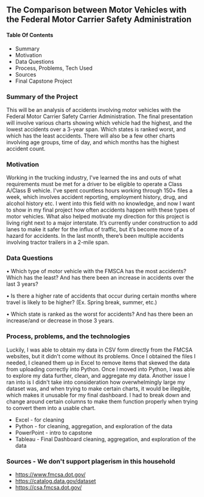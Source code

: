 ## The Comparison between Motor Vehicles with the Federal Motor Carrier Safety Administration

#### Table Of Contents

- Summary
- Motivation
- Data Questions
- Process, Problems, Tech Used
- Sources
- Final Capstone Project


### Summary of the Project

This will be an analysis of accidents involving motor vehicles with the Federal Motor Carrier Safety Carrier Administration. The final presentation will involve various charts showing which vehicle had the highest, and the lowest accidents over a 3-year span. Which states is ranked worst, and which has the least accidents. There will also be a few other charts involving age groups, time of day, and which months has the highest accident count.  


### Motivation

Working in the trucking industry, I've learned the ins and outs of what requirements must be met for a driver to be eligible to operate a Class A/Class B vehicle. I've spent countless hours working through 150+ files a week, which involves accident reporting, employment history, drug, and alcohol history etc. I went into this field with no knowledge, and now I want to show in my final project how often accidents happen with these types of motor vehicles. What also helped motivate my direction for this project is living right next to a major interstate. It’s currently under construction to add lanes to make it safer for the influx of traffic, but it’s become more of a hazard for accidents. In the last month, there’s been multiple accidents involving tractor trailers in a 2-mile span. 

### Data Questions

•	Which type of motor vehicle with the FMSCA has the most accidents? Which has the least? And has there been an increase in accidents over the last 3 years?

•	Is there a higher rate of accidents that occur during certain months where travel is likely to be higher? (Ex. Spring break, summer, etc.) 

•	Which state is ranked as the worst for accidents? And has there been an increase/and or decrease in those 3 years.  


### Process, problems, and the technologies 

Luckily, I was able to obtain my data in CSV form directly from the FMCSA websites, but it didn't come without its problems. Once I obtained the files I needed, I cleaned them up in Excel to remove items that skewed the data from uploading correctly into Python. Once I moved into Python, I was able to explore my data further, clean, and aggregate my data. Another issue I ran into is I didn't take into consideration how overwhelmingly large my dataset was, and when trying to make certain charts, it would be illegible, which makes it unusable for my final dashboard. I had to break down and change around certain columns to make them function properly when trying to convert them into a usable chart.

- Excel - for cleaning
- Python - for cleaning, aggregation, and exploration of the data
- PowerPoint - intro to capstone
- Tableau - Final Dashboard cleaning, aggregation, and exploration of the data


### Sources - We don't support plagerism in this household 

- https://www.fmcsa.dot.gov/
- https://catalog.data.gov/dataset
- https://csa.fmcsa.dot.gov/
